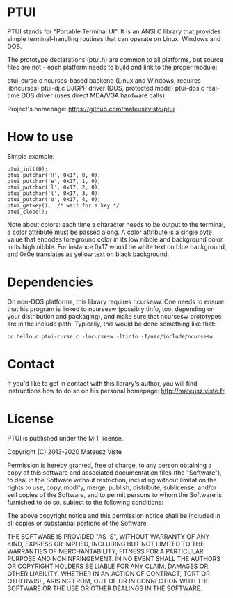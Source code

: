 # PTUI

PTUI stands for "Portable Terminal UI". It is an ANSI C library that provides
simple terminal-handling routines that can operate on Linux, Windows and DOS.

The prototype declarations (ptui.h) are common to all platforms, but source
files are not - each platform needs to build and link to the proper module:

ptui-curse.c   ncurses-based backend (Linux and Windows, requires libncurses)
ptui-dj.c      DJGPP driver (DOS, protected mode)
ptui-dos.c     real-time DOS driver (uses direct MDA/VGA hardware calls)

Project's homepage: https://github.com/mateuszviste/ptui


# How to use

Simple example:

    ptui_init(0);
    ptui_putchar('H', 0x17, 0, 0);
    ptui_putchar('e', 0x17, 1, 0);
    ptui_putchar('l', 0x17, 2, 0);
    ptui_putchar('l', 0x17, 3, 0);
    ptui_putchar('o', 0x17, 4, 0);
    ptui_getkey();  /* wait for a key */
    ptui_close();

Note about colors: each time a character needs to be output to the terminal, a
color attribute must be passed along. A color attribute is a single byte value
that encodes foreground color in its low nibble and background color in its
high nibble. For instance 0x17 would be white text on blue background, and
0x0e translates as yellow text on black background.


# Dependencies

On non-DOS platforms, this library requires ncursesw. One needs to ensure that
his program is linked to ncursesw (possibly tinfo, too, depending on your
distribution and packaging), and make sure that ncursesw prototypes are in the
include path. Typically, this would be done something like that:

    cc hello.c ptui-curse.c -lncursesw -ltinfo -I/usr/include/ncursesw


# Contact

If you'd like to get in contact with this library's author, you will find
instructions how to do so on his personal homepage: http://mateusz.viste.fr


# License

PTUI is published under the MIT license.

Copyright (C) 2013-2020 Mateusz Viste

Permission is hereby granted, free of charge, to any person obtaining a copy
of this software and associated documentation files (the "Software"), to deal
in the Software without restriction, including without limitation the rights
to use, copy, modify, merge, publish, distribute, sublicense, and/or sell
copies of the Software, and to permit persons to whom the Software is
furnished to do so, subject to the following conditions:

The above copyright notice and this permission notice shall be included in all
copies or substantial portions of the Software.

THE SOFTWARE IS PROVIDED "AS IS", WITHOUT WARRANTY OF ANY KIND, EXPRESS OR
IMPLIED, INCLUDING BUT NOT LIMITED TO THE WARRANTIES OF MERCHANTABILITY,
FITNESS FOR A PARTICULAR PURPOSE AND NONINFRINGEMENT. IN NO EVENT SHALL THE
AUTHORS OR COPYRIGHT HOLDERS BE LIABLE FOR ANY CLAIM, DAMAGES OR OTHER
LIABILITY, WHETHER IN AN ACTION OF CONTRACT, TORT OR OTHERWISE, ARISING FROM,
OUT OF OR IN CONNECTION WITH THE SOFTWARE OR THE USE OR OTHER DEALINGS IN THE
SOFTWARE.
